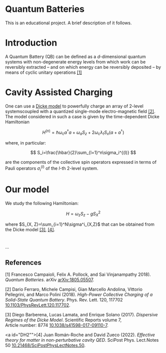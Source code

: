 # Quantum Batteries
This is an educational project. A brief description of it follows. 

# Introduction
A Quantum Battery (QB) can be defined as a $d$-dimensional quantum systems with non-degenerate energy levels from which work can be reversibly extracted – and on which energy can be reversibly deposited – by means of
cyclic unitary operations [[1]](#QB)

# Cavity Assisted Charging
One can use a [Dicke model](https://en.wikipedia.org/wiki/Dicke_model) to powerfully charge an array of 2-level systemscoupled with a quantized single-mode electro-magnetic field [[2]](#CAC). The model considered in such a case is given by the time-dependent Dicke Hamiltonian

$$
H^{(n)}=\hbar\omega_c a^\dagger a +\omega_aS_z+2\omega_c\lambda_tS_x(a+a^\dagger)
$$

where, in particular:

$$
S_i=\frac{\hbar}{2}\sum_{l=1}^n\sigma_i^{(l)}
$$
 
are the components of the collective spin operators expressed in terms of Pauli operators $\sigma_i^{(l)}$ of the $l$-th 2-level system.

# Our model
We study the following Hamiltonian:

$$
H = \omega_z S_z - g S^2_X
$$

where $S_{X, Z}=\sum_{i=1}^N\sigma^i_{X,Z}$ that can be obtained from the Dicke model [[3]](#DH1), [[4]](#DH2).

#

...

## References
<a id="QB">[1]</a> 
Francesco Campaioli, Felix A. Pollock, and Sai Vinjanampathy 2018).
*Quantum Batteries*. arXiv
[arXiv:1805.05507](https://doi.org/10.48550/arXiv.1805.05507).

<a id="CAC">[2]</a> 
Dario Ferraro, Michele Campisi, Gian Marcello Andolina, Vittorio Pellegrini, and Marco Polini (2018).
*High-Power Collective Charging of a Solid-State Quantum Battery*.
Phys. Rev. Lett. 120, 117702 
[10.1103/PhysRevLett.120.117702](https://doi.org/10.1103/PhysRevLett.120.117702).


<a id="DH1">[3]</a> 
Diego Barberena, Lucas Lamata, and Enrique Solano (2017).
*Dispersive Regimes of the Dicke Model*.
Scientific Reports volume 7, Article number: 8774 
[10.1038/s41598-017-09110-7](https://doi.org/10.1038/s41598-017-09110-7).


<a id="DH2"">[4]</a> 
Juan Román-Roche and David Zueco (2022).
*Effective theory for matter in non-perturbative cavity QED*.
SciPost Phys. Lect.Notes 50
[10.21468/SciPostPhysLectNotes.50](https://scipost.org/10.21468/SciPostPhysLectNotes.50).


